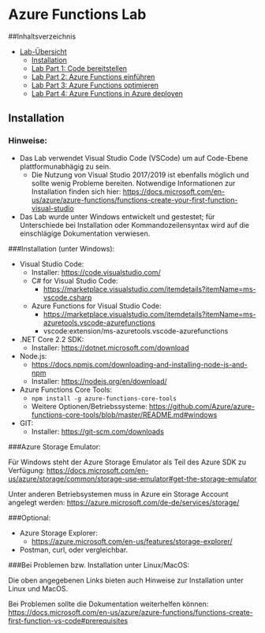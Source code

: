 # Azure Functions Lab 

##Inhaltsverzeichnis
* [Lab-Übersicht](lab1.md)
	* [Installation](lab1-installation.md)
	* [Lab Part 1: Code bereitstellen](lab1-part1.md)
	* [Lab Part 2: Azure Functions einführen](lab1-part2.md)
	* [Lab Part 3: Azure Functions optimieren](lab1-part3.md)
	* [Lab Part 4: Azure Functions in Azure deployen](lab1-part4.md)



## Installation


### Hinweise:

* Das Lab verwendet Visual Studio Code (VSCode) um auf Code-Ebene plattformunabhägig zu sein.
	* Die Nutzung von Visual Studio 2017/2019 ist ebenfalls möglich und sollte wenig Probleme bereiten. Notwendige Informationen zur Installation finden sich hier: https://docs.microsoft.com/en-us/azure/azure-functions/functions-create-your-first-function-visual-studio
* Das Lab wurde unter Windows entwickelt und gestestet; für Unterschiede bei Installation oder Kommandozeilensyntax wird auf die einschlägige Dokumentation verwiesen. 




###Installation (unter Windows):

* Visual Studio Code:	
	* Installer: https://code.visualstudio.com/
	* C# for Visual Studio Code:	
		* https://marketplace.visualstudio.com/itemdetails?itemName=ms-vscode.csharp
	* Azure Functions for Visual Studio Code: 
		* https://marketplace.visualstudio.com/itemdetails?itemName=ms-azuretools.vscode-azurefunctions 
		* vscode:extension/ms-azuretools.vscode-azurefunctions
* .NET Core 2.2 SDK:	
	* Installer: https://dotnet.microsoft.com/download
* Node.js:				
	* https://docs.npmjs.com/downloading-and-installing-node-js-and-npm 
	* Installer: https://nodejs.org/en/download/
*  Azure Functions Core Tools:	
	*  ``npm install -g azure-functions-core-tools``
	*  Weitere Optionen/Betriebssysteme: https://github.com/Azure/azure-functions-core-tools/blob/master/README.md#windows
* GIT: 
	* Installer: https://git-scm.com/downloads



###Azure Storage Emulator:

Für Windows steht der Azure Storage Emulator als Teil des Azure SDK zu Verfügung: https://docs.microsoft.com/en-us/azure/storage/common/storage-use-emulator#get-the-storage-emulator

Unter anderen Betriebsystemen muss in Azure ein Storage Account angelegt werden: https://azure.microsoft.com/de-de/services/storage/



###Optional:

* Azure Storage Explorer:	
	* https://azure.microsoft.com/en-us/features/storage-explorer/
* Postman, curl, oder vergleichbar.



###Bei Problemen bzw. Installation unter Linux/MacOS:

Die oben angegebenen Links bieten auch Hinweise zur Installation unter Linux und MacOS.

Bei Problemen sollte die Dokumentation weiterhelfen können: https://docs.microsoft.com/en-us/azure/azure-functions/functions-create-first-function-vs-code#prerequisites


